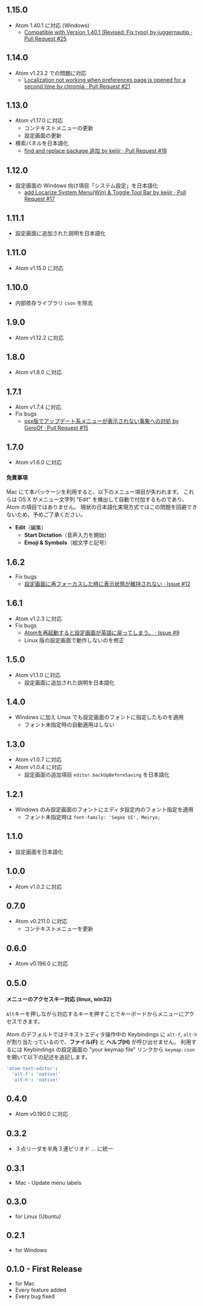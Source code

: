 ## 1.15.0
* Atom 1.40.1 に対応 (Windows)
  - [Compatible with Version 1.40.1 (Revised: Fix typo) by juggernautjp · Pull Request #25](https://github.com/syon/atom-japanese-menu/pull/25)

## 1.14.0
* Atom v1.23.2 での問題に対応
  - [Localization not working when preferences page is opened for a second time by chromia · Pull Request #21](https://github.com/syon/atom-japanese-menu/pull/21)

## 1.13.0
* Atom v1.17.0 に対応
  - コンテキストメニューの更新
  - 設定画面の更新
* 検索パネルを日本語化
  - [find and replace package 追加 by keijir · Pull Request \#18](https://github.com/syon/atom-japanese-menu/pull/18)

## 1.12.0
* 設定画面の Windows 向け項目「システム設定」を日本語化
  - [add Locarize System Menu\(Win\) & Toggle Tool Bar by keijir · Pull Request \#17](https://github.com/syon/atom-japanese-menu/pull/17)

## 1.11.1
* 設定画面に追加された説明を日本語化

## 1.11.0
* Atom v1.15.0 に対応

## 1.10.0
* 内部依存ライブラリ `cson` を除去

## 1.9.0
* Atom v1.12.2 に対応

## 1.8.0
* Atom v1.8.0 に対応

## 1.7.1
* Atom v1.7.4 に対応
* Fix bugs
  - [osx版でアップデート系メニューが表示されない事象への対処 by GeroOf · Pull Request #15](https://github.com/syon/atom-japanese-menu/pull/15)

## 1.7.0
* Atom v1.6.0 に対応

#### 免責事項
Mac にて本パッケージを利用すると、以下のメニュー項目が失われます。
これらは OS X がメニュー文字列 "Edit" を検出して自動で付加するものであり、Atom の項目ではありません。
現状の日本語化実現方式ではこの問題を回避できないため、予めご了承ください。

* __Edit__（編集）
  * __Start Dictation__（音声入力を開始）
  * __Emoji & Symbols__（絵文字と記号）

## 1.6.2
* Fix bugs  
  - [設定画面に再フォーカスした時に表示状態が維持されない · Issue #12](https://github.com/syon/atom-japanese-menu/issues/12)

## 1.6.1
* Atom v1.2.3 に対応
* Fix bugs  
  - [Atomを再起動すると設定画面が英語に戻ってしまう。 · Issue #9](https://github.com/syon/atom-japanese-menu/issues/9)
  - Linux 版の設定画面で動作しないのを修正

## 1.5.0
* Atom v1.1.0 に対応
    * 設定画面に追加された説明を日本語化

## 1.4.0
* Windows に加え Linux でも設定画面のフォントに指定したものを適用
    * フォント未指定時の自動適用はしない

## 1.3.0
* Atom v1.0.7 に対応
* Atom v1.0.4 に対応
    * 設定画面の追加項目 `editor.backUpBeforeSaving` を日本語化

## 1.2.1
* Windows のみ設定画面のフォントにエディタ設定内のフォント指定を適用
    * フォント未指定時は `font-family: 'Segoe UI', Meiryo;`

## 1.1.0
* 設定画面を日本語化

## 1.0.0
* Atom v1.0.2 に対応

## 0.7.0
* Atom v0.211.0 に対応
    * コンテキストメニューを更新

## 0.6.0
* Atom v0.196.0 に対応

## 0.5.0

#### メニューのアクセスキー対応 (linux, win32)

`Alt`キーを押しながら対応するキーを押すことでキーボードからメニューにアクセスできます。

Atom のデフォルトではテキストエディタ操作中の Keybindings に `alt-f`, `alt-h`
が割り当たっているので、__ファイル(F)__ と __ヘルプ(H)__ が呼び出せません。
利用するには Keybindings の設定画面の "your keymap file" リンクから
`keymap.cson` を開いて以下の記述を追記します。

```cson
'atom-text-editor':
  'alt-f': 'native!'
  'alt-h': 'native!'
```

## 0.4.0
* Atom v0.190.0 に対応

## 0.3.2
* ３点リーダを半角３連ピリオド ... に統一

## 0.3.1
* Mac - Update menu labels

## 0.3.0
* for Linux (Ubuntu)

## 0.2.1
* for Windows

## 0.1.0 - First Release
* for Mac
* Every feature added
* Every bug fixed
